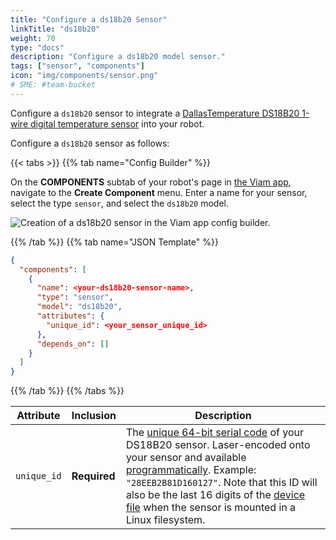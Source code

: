 ```yaml
---
title: "Configure a ds18b20 Sensor"
linkTitle: "ds18b20"
weight: 70
type: "docs"
description: "Configure a ds18b20 model sensor."
tags: ["sensor", "components"]
icon: "img/components/sensor.png"
# SME: #team-bucket
---
```


Configure a `ds18b20` sensor to integrate a [DallasTemperature DS18B20 1-wire digital temperature sensor](https://www.adafruit.com/product/381) into your robot.

Configure a `ds18b20` sensor as follows:

{{< tabs >}}
{{% tab name="Config Builder" %}}

On the **COMPONENTS** subtab of your robot's page in [the Viam app](https://app.viam.com), navigate to the **Create Component** menu.
Enter a name for your sensor, select the type `sensor`, and select the `ds18b20` model.

<img src="../img/ds18b20-sensor-ui-config.png" alt="Creation of a ds18b20 sensor in the Viam app config builder." style="max-width:800px" />

{{% /tab %}}
{{% tab name="JSON Template" %}}

```json {class="line-numbers linkable-line-numbers"}
{
  "components": [
    {
      "name": <your-ds18b20-sensor-name>,
      "type": "sensor",
      "model": "ds18b20",
      "attributes": {
        "unique_id": <your_sensor_unique_id>
      },
      "depends_on": []
    }
  ]
}
```

{{% /tab %}}
{{% /tabs %}}

| Attribute | Inclusion | Description |
| ----------- | -------------- | --------------  |
| `unique_id`  | **Required** | The [unique 64-bit serial code](https://www.analog.com/media/en/technical-documentation/data-sheets/ds18b20.pdf) of your DS18B20 sensor. Laser-encoded onto your sensor and available [programmatically](https://github.com/milesburton/Arduino-Temperature-Control-Library). Example: `"28EEB2B81D160127"`. Note that this ID will also be the last 16 digits of the [device file](https://en.wikipedia.org/wiki/Device_file) when the sensor is mounted in a Linux filesystem.  |
